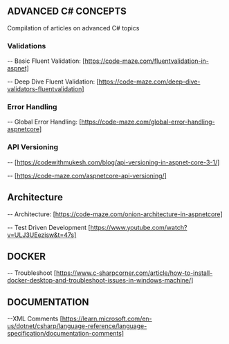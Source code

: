 ## ADVANCED C# CONCEPTS

Compilation of articles on advanced C# topics

### Validations

-- Basic Fluent Validation:  [https://code-maze.com/fluentvalidation-in-aspnet]

-- Deep Dive Fluent Validation: [https://code-maze.com/deep-dive-validators-fluentvalidation]


### Error Handling

-- Global Error Handling: [https://code-maze.com/global-error-handling-aspnetcore]


### API Versioning

-- [https://codewithmukesh.com/blog/api-versioning-in-aspnet-core-3-1/]

-- [https://code-maze.com/aspnetcore-api-versioning/]


## Architecture

-- Architecture: [https://code-maze.com/onion-architecture-in-aspnetcore]

-- Test Driven Development [https://www.youtube.com/watch?v=ULJ3UEezisw&t=47s]


## DOCKER

-- Troubleshoot [https://www.c-sharpcorner.com/article/how-to-install-docker-desktop-and-troubleshoot-issues-in-windows-machine/]


## DOCUMENTATION

--XML Comments [https://learn.microsoft.com/en-us/dotnet/csharp/language-reference/language-specification/documentation-comments]